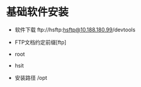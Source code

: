 # 基础软件安装

* 软件下载 ftp://hsftp:hsftp@10.188.180.99/devtools

* FTP文档约定前缀[ftp]

* root

* hsit

* 安装路径 /opt

